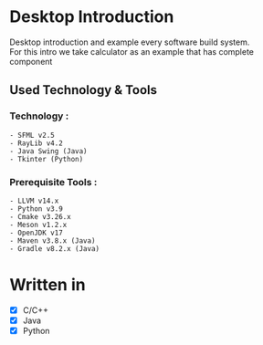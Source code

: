 # Desktop Introduction
Desktop introduction and example every software build system. <br>
For this intro we take calculator as an example that has complete component
<br>

## Used Technology & Tools
### Technology :
```
- SFML v2.5
- RayLib v4.2
- Java Swing (Java)
- Tkinter (Python)
```

### Prerequisite Tools :
```
- LLVM v14.x
- Python v3.9
- Cmake v3.26.x
- Meson v1.2.x
- OpenJDK v17
- Maven v3.8.x (Java)
- Gradle v8.2.x (Java)
```

# Written in
- [x] C/C++
- [x] Java
- [x] Python
